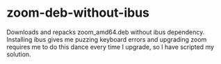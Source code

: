 # zoom-deb-without-ibus

Downloads and repacks zoom_amd64.deb without ibus dependency. Installing ibus
gives me puzzing keyboard errors and upgrading zoom requires me to do this
dance every time I upgrade, so I have scripted my solution.
